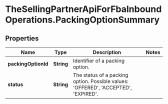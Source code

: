 # TheSellingPartnerApiForFbaInboundOperations.PackingOptionSummary

## Properties
Name | Type | Description | Notes
------------ | ------------- | ------------- | -------------
**packingOptionId** | **String** | Identifier of a packing option. | 
**status** | **String** | The status of a packing option. Possible values: 'OFFERED', 'ACCEPTED', 'EXPIRED'. | 


